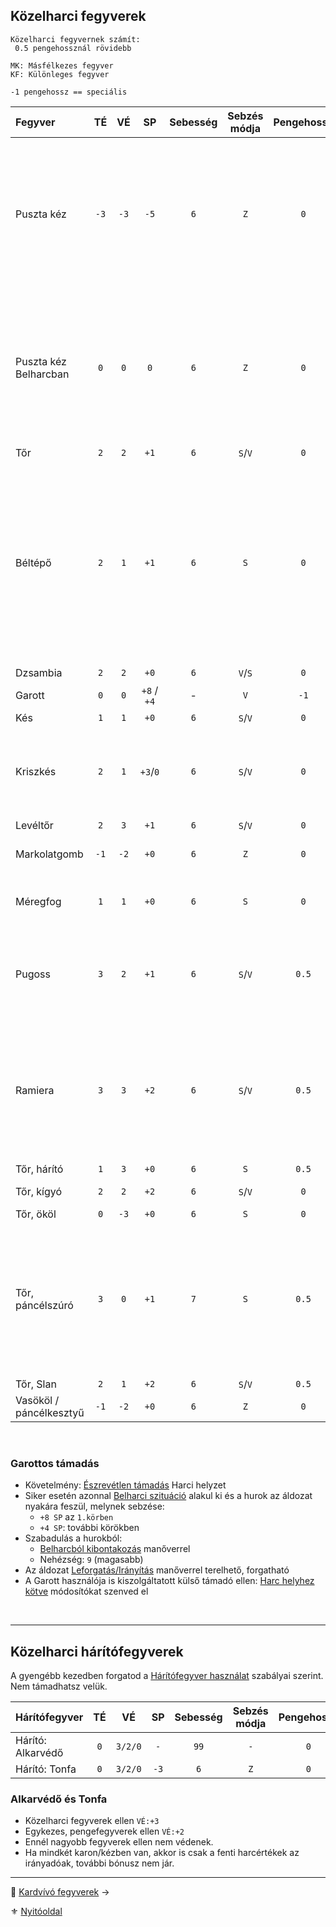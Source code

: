 ## Közelharci fegyverek

```
Közelharci fegyvernek számít:
 0.5 pengehossznál rövidebb
```

```
MK: Másfélkezes fegyver
KF: Különleges fegyver
```

```
-1 pengehossz == speciális
```

<!-- tag: md_table_fegyver_start -->

| Fegyver                 |  TÉ  |  VÉ  |     SP      | Sebesség | Sebzés módja | Pengehossz | Forgatás módja | Erőbónusz limit | Átütés | Íves | MK  |  KF  | Kategória  | Speciális                                                                                                                                                                                                                                   |
| :---------------------- | :--: | :--: | :---------: | :------: | :----------: | :--------: | :------------: | :-------------: | :----: | :--: | :-: | :--: | :--------: | :------------------------------------------------------------------------------------------------------------------------------------------------------------------------------------------------------------------------------------------ |
| Puszta kéz              | `-3` | `-3` |    `-5`     |   `6`    |     `Z`      |    `0`     |    egykezes    |      `99`       |  `0`   | `0`  | `0` | `0`  | közelharci | `FP` sebesülést okoz.<br />Minden `5.FP` `1 ÉP` elvesztését okozza.<br />Kivéve: harcművészek „Sárkány ököl” fortélya.<br>Páncélkesztyűvel `SP:-3` a (`-5`) helyett.                                                                        |
| Puszta kéz Belharcban   | `0`  | `0`  |     `0`     |   `6`    |     `Z`      |    `0`     |    egykezes    |      `99`       |  `0`   | `0`  | `0` | `0`  | közelharci | `FP` sebesülést okoz.<br />Minden `5.FP` `1 ÉP` elvesztését okozza.<br />Kivéve: harcművészek „Sárkány ököl” fortélya.<br>Páncélkesztyűvel `SP:-3` a (`-5`) helyett.                                                                        |
| Tőr                     | `2`  | `2`  |    `+1`     |   `6`    |   `S`/`V`    |    `0`     |    egykezes    |      `99`       |  `0`   | `0`  | `0` | `0`  | közelharci | -                                                                                                                                                                                                                                           |
| Béltépő                 | `2`  | `1`  |    `+1`     |   `6`    |     `S`      |    `0`     |    egykezes    |       `2`       |  `0`   | `2`  | `0` | `0`  | közelharci | Ha minimum `11` SP sebzést elérsz, akkor további `+5 SP` jár.<br />Páncélos ellenfélnél minden esetben elakad, ha átment rajta a sebzés.<br />Páncéltalan esetén `K6` dobás:  `1` és `2` esetén a fegyver elakad a testben, ha volt sebzés. |
| Dzsambia                | `2`  | `2`  |    `+0`     |   `6`    |   `V`/`S`    |    `0`     |    egykezes    |       `0`       |  `0`   | `1`  | `0` | `0`  | közelharci |                                                                                                                                                                                                                                             |
| Garott                  | `0`  | `0`  | `+8` / `+4` |    -     |     `V`      |    `-1`    |    kétkezes    |       `5`       |  `0`   | `0`  | `0` | `0`  | közelharci | Lásd lenn a leírást.                                                                                                                                                                                                                        |
| Kés                     | `1`  | `1`  |    `+0`     |   `6`    |   `S`/`V`    |    `0`     |    egykezes    |       `2`       |  `0`   | `0`  | `0` | `0`  | közelharci | -                                                                                                                                                                                                                                           |
| Kriszkés                | `2`  | `1`  |  `+3`/`0`   |   `6`    |   `S`/`V`    |    `0`     |    egykezes    |       `2`       |  `0`   | `0`  | `0` | `0`  | közelharci | Páncél nélküli ellenfélnél, szúrás esetén `SP:+3`.<br />Páncélszúrásra nem használható.                                                                                                                                                     |
| Levéltőr                | `2`  | `3`  |    `+1`     |   `6`    |   `S`/`V`    |    `0`     |    egykezes    |       `2`       |  `0`   | `0`  | `0` | `0`  | közelharci | -                                                                                                                                                                                                                                           |
| Markolatgomb            | `-1` | `-2` |    `+0`     |   `6`    |     `Z`      |    `0`     |    egykezes    |       `3`       |  `0`   | `0`  | `0` | `0`  | közelharci | Ugyanazok az értékei, mint a Vasökölnek.                                                                                                                                                                                                    |
| Méregfog                | `1`  | `1`  |    `+0`     |   `6`    |     `S`      |    `0`     |    egykezes    |       `0`       |  `0`   | `0`  | `0` | `0`  | közelharci | Ha sebzést okoz, befecskendezi a benne tárolt mérget.                                                                                                                                                                                       |
| Pugoss                  | `3`  | `2`  |    `+1`     |   `6`    |   `S`/`V`    |   `0.5`    |    egykezes    |       `3`       |  `0`   | `0`  | `0` | `F6` | közelharci | Ha a karakter nem ismeri a fegyver különleges fogásait akkor harcértékei sima tőré lesznek.                                                                                                                                                 |
| Ramiera                 | `3`  | `3`  |    `+2`     |   `6`    |   `S`/`V`    |   `0.5`    |    egykezes    |       `3`       |  `0`   | `0`  | `0` | `F6` | közelharci | G0rv1ki klán, vagy mester.<br />Tőrnél nehezebb elrejteni.<br />Ha a karakter nem ismeri a fegyver különleges fogásait akkor harcértékei sima tőré lesznek.                                                                                 |
| Tőr, hárító             | `1`  | `3`  |    `+0`     |   `6`    |     `S`      |   `0.5`    |    egykezes    |       `0`       |  `0`   | `0`  | `0` | `0`  | közelharci | Nagyon drága!                                                                                                                                                                                                                               |
| Tőr, kígyó              | `2`  | `2`  |    `+2`     |   `6`    |   `S`/`V`    |    `0`     |    egykezes    |       `1`       |  `0`   | `0`  | `0` | `0`  | közelharci | Áldozótőr.<br />Vágásnál `SP:+0`                                                                                                                                                                                                            |
| Tőr, ököl               | `0`  | `-3` |    `+0`     |   `6`    |     `S`      |    `0`     |    egykezes    |       `2`       |  `0`   | `0`  | `0` | `0`  | közelharci |                                                                                                                                                                                                                                             |
| Tőr, páncélszúró        | `3`  | `0`  |    `+1`     |   `7`    |     `S`      |   `0.5`    |    egykezes    |       `5`       |  `0`   | `0`  | `0` | `0`  | közelharci | Áldozat földön van, Belharci szituáció, akkor automatikus "Pontra támadás" Manőver **Ellenpróba** siker. Ilyenkor az SFÉ ellene `0`, mert beszúr a rések közt.                                                                              |
| Tőr, Slan               | `2`  | `1`  |    `+2`     |   `6`    |   `S`/`V`    |   `0.5`    |    egykezes    |       `2`       |  `0`   | `0`  | `0` | `0`  | közelharci |                                                                                                                                                                                                                                             |
| Vasököl / páncélkesztyű | `-1` | `-2` |    `+0`     |   `6`    |     `Z`      |    `0`     |    egykezes    |       `3`       |  `0`   | `0`  | `0` | `0`  | közelharci |                                                                                                                                                                                                                                             |

<!-- tag: md_table_fegyver_end -->

<br />

### Garottos támadás

- Követelmény: [Észrevétlen támadás](065_01_harci_helyzetek.md#%C3%A9szrev%C3%A9tlen-t%C3%A1mad%C3%A1s) Harci helyzet
- Siker esetén azonnal [Belharci szituáció](065_01_harci_helyzetek.md#belharci-szitu%C3%A1ci%C3%B3) alakul ki és a hurok az áldozat nyakára feszül, melynek sebzése:
  - `+8 SP` az `1.körben`
  - `+4 SP`: további körökben
- Szabadulás a hurokból:
  - [Belharcból kibontakozás](066_05_altalanos_manoverek.md#belharcb%C3%B3l-kibontakoz%C3%A1s) manőverrel
  - Nehézség: `9` (magasabb)
- Az áldozat [Leforgatás/Irányítás](066_06_belharcos_manoverek.md#leforgat%C3%A1sir%C3%A1ny%C3%ADt%C3%A1s) manőverrel terelhető, forgatható
- A Garott használója is kiszolgáltatott külső támadó ellen: [Harc helyhez kötve](065_01_harci_helyzetek.md#helyhez-k%C3%B6tve) módosítókat szenved el

<br />

---
## Közelharci hárítófegyverek

A gyengébb kezedben forgatod a [Hárítófegyver használat](fortelyok.harci/haritofegyver_hasznalat.md) szabályai szerint. Nem támadhatsz velük.

<!-- tag: md_table_haritofegyver_start -->

| Hárítófegyver     | TÉ  |   VÉ    |  SP  | Sebesség | Sebzés módja | Pengehossz | Forgatás módja | Erőbónusz limit | Átütés | Íves | MK  | KF  | Kategória  | Speciális |
| ----------------- | :-: | :-----: | :--: | :------: | :----------: | :--------: | :------------: | :-------------: | :----: | :--: | :-: | :-: | :--------: | --------- |
| Hárító: Alkarvédő | `0` | `3/2/0` | `-`  |   `99`   |     `-`      |    `0`     |    egykezes    |       `0`       |  `0`   | `0`  | `0` | `0` | közelharci |           |
| Hárító: Tonfa     | `0` | `3/2/0` | `-3` |   `6`    |     `Z`      |    `0`     |    egykezes    |       `0`       |  `0`   | `0`  | `0` | `0` | közelharci |           |

<!-- tag: md_table_haritofegyver_end -->

### Alkarvédő és Tonfa

- Közelharci fegyverek ellen `VÉ:+3`
- Egykezes, pengefegyverek ellen `VÉ:+2`
- Ennél nagyobb fegyverek ellen nem védenek.
- Ha mindkét karon/kézben van, akkor is csak a fenti harcértékek az irányadóak, további bónusz nem jár.

---

🔗 [Kardvívó fegyverek](068_03_kardvivo_fegyverek.md) →

⚜️ [Nyitóoldal](start.md#6-harcrendszer-%EF%B8%8F)
